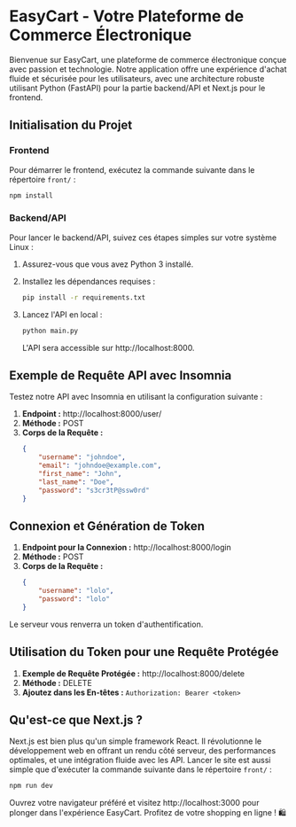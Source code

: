 # EasyCart - Votre Plateforme de Commerce Électronique

Bienvenue sur EasyCart, une plateforme de commerce électronique conçue avec passion et technologie. Notre application offre une expérience d'achat fluide et sécurisée pour les utilisateurs, avec une architecture robuste utilisant Python (FastAPI) pour la partie backend/API et Next.js pour le frontend.

## Initialisation du Projet

### Frontend

Pour démarrer le frontend, exécutez la commande suivante dans le répertoire `front/` :

```bash
npm install
```

### Backend/API

Pour lancer le backend/API, suivez ces étapes simples sur votre système Linux :

1. Assurez-vous que vous avez Python 3 installé.

2. Installez les dépendances requises :

    ```bash
    pip install -r requirements.txt
    ```

3. Lancez l'API en local :

    ```bash
    python main.py
    ```

    L'API sera accessible sur http://localhost:8000.

## Exemple de Requête API avec Insomnia

Testez notre API avec Insomnia en utilisant la configuration suivante :

1. **Endpoint :** http://localhost:8000/user/
2. **Méthode :** POST
3. **Corps de la Requête :**
    ```json
    {
        "username": "johndoe",
        "email": "johndoe@example.com",
        "first_name": "John",
        "last_name": "Doe",
        "password": "s3cr3tP@ssw0rd"
    }
    ```

## Connexion et Génération de Token

1. **Endpoint pour la Connexion :** http://localhost:8000/login
2. **Méthode :** POST
3. **Corps de la Requête :**
    ```json
    {
        "username": "lolo",
        "password": "lolo"
    }
    ```

Le serveur vous renverra un token d'authentification.

## Utilisation du Token pour une Requête Protégée

1. **Exemple de Requête Protégée :** http://localhost:8000/delete
2. **Méthode :** DELETE
3. **Ajoutez dans les En-têtes :** `Authorization: Bearer <token>`

## Qu'est-ce que Next.js ?

Next.js est bien plus qu'un simple framework React. Il révolutionne le développement web en offrant un rendu côté serveur, des performances optimales, et une intégration fluide avec les API. Lancer le site est aussi simple que d'exécuter la commande suivante dans le répertoire `front/` :

```bash
npm run dev
```

Ouvrez votre navigateur préféré et visitez http://localhost:3000 pour plonger dans l'expérience EasyCart. Profitez de votre shopping en ligne ! 🛍️